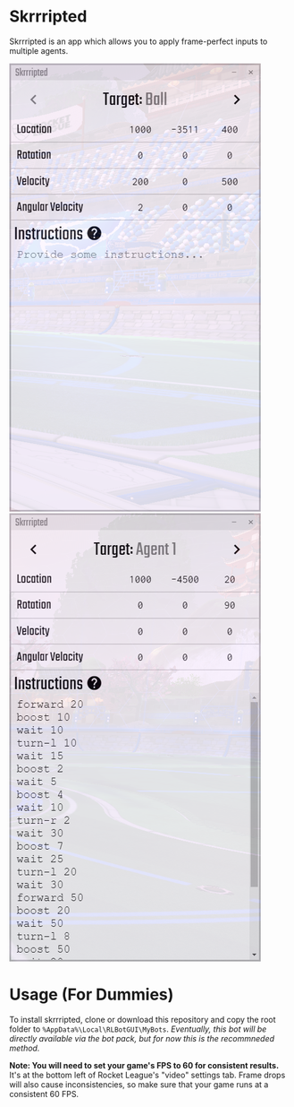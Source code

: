 # Skrrripted

Skrrripted is an app which allows you to apply frame-perfect inputs to multiple agents.

![interface - ball](./ball.png)
![interface - agent](./agent.png)

# Usage (For Dummies)

To install skrrripted, clone or download this repository and copy the root folder to `%AppData%\Local\RLBotGUI\MyBots`. *Eventually, this bot will be directly available via the bot pack, but for now this is the recommneded method.*

**Note: You will need to set your game's FPS to 60 for consistent results.** It's at the bottom left of Rocket League's "video" settings tab. Frame drops will also cause inconsistencies, so make sure that your game runs at a consistent 60 FPS.